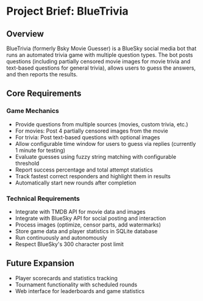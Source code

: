 # Project Brief: BlueTrivia

## Overview

BlueTrivia (formerly Bsky Movie Guesser) is a BlueSky social media bot that runs an automated trivia game with multiple question types. The bot posts questions (including partially censored movie images for movie trivia and text-based questions for general trivia), allows users to guess the answers, and then reports the results.

## Core Requirements

### Game Mechanics

- Provide questions from multiple sources (movies, custom trivia, etc.)
- For movies: Post 4 partially censored images from the movie
- For trivia: Post text-based questions with optional images
- Allow configurable time window for users to guess via replies (currently 1 minute for testing)
- Evaluate guesses using fuzzy string matching with configurable threshold
- Report success percentage and total attempt statistics
- Track fastest correct responders and highlight them in results
- Automatically start new rounds after completion

### Technical Requirements

- Integrate with TMDB API for movie data and images
- Integrate with BlueSky API for social posting and interaction
- Process images (optimize, censor parts, add watermarks)
- Store game data and player statistics in SQLite database
- Run continuously and autonomously
- Respect BlueSky's 300 character post limit

## Future Expansion

- Player scorecards and statistics tracking
- Tournament functionality with scheduled rounds
- Web interface for leaderboards and game statistics
